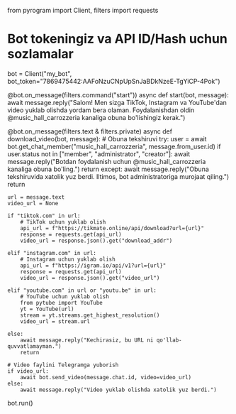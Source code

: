 from pyrogram import Client, filters
import requests

# Bot tokeningiz va API ID/Hash uchun sozlamalar
bot = Client("my_bot", bot_token="7869475442:AAFoNzuCNpUpSnJaBDkNzeE-TgYiCP-4Pok")

@bot.on_message(filters.command("start"))
async def start(bot, message):
    await message.reply("Salom! Men sizga TikTok, Instagram va YouTube'dan video yuklab olishda yordam bera olaman. Foydalanishdan oldin @music_hall_carrozzeria kanaliga obuna bo'lishingiz kerak.")

@bot.on_message(filters.text & filters.private)
async def download_video(bot, message):
    # Obuna tekshiruvi
    try:
        user = await bot.get_chat_member("music_hall_carrozzeria", message.from_user.id)
        if user.status not in ["member", "administrator", "creator"]:
            await message.reply("Botdan foydalanish uchun @music_hall_carrozzeria kanaliga obuna bo'ling.")
            return
    except:
        await message.reply("Obuna tekshiruvida xatolik yuz berdi. Iltimos, bot administratoriga murojaat qiling.")
        return

    url = message.text
    video_url = None

    if "tiktok.com" in url:
        # TikTok uchun yuklab olish
        api_url = f"https://tikmate.online/api/download?url={url}"
        response = requests.get(api_url)
        video_url = response.json().get("download_addr")

    elif "instagram.com" in url:
        # Instagram uchun yuklab olish
        api_url = f"https://igram.io/api/v1?url={url}"
        response = requests.get(api_url)
        video_url = response.json().get("video_url")

    elif "youtube.com" in url or "youtu.be" in url:
        # YouTube uchun yuklab olish
        from pytube import YouTube
        yt = YouTube(url)
        stream = yt.streams.get_highest_resolution()
        video_url = stream.url

    else:
        await message.reply("Kechirasiz, bu URL ni qo'llab-quvvatlamayman.")
        return

    # Video faylini Telegramga yuborish
    if video_url:
        await bot.send_video(message.chat.id, video=video_url)
    else:
        await message.reply("Video yuklab olishda xatolik yuz berdi.")

bot.run()
